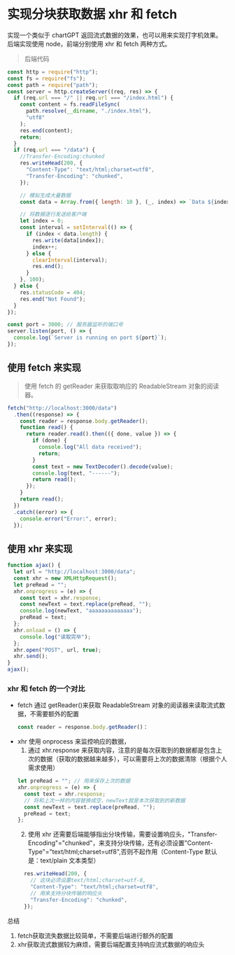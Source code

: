 # 实现分块获取数据 xhr 和 fetch

实现一个类似于 chartGPT 返回流式数据的效果，也可以用来实现打字机效果。
后端实现使用 node，前端分别使用 xhr 和 fetch 两种方式。

> 后端代码

```js
const http = require("http");
const fs = require("fs");
const path = require("path");
const server = http.createServer((req, res) => {
  if (req.url === "/" || req.url === "/index.html") {
    const content = fs.readFileSync(
      path.resolve(__dirname, "./index.html"),
      "utf8"
    );
    res.end(content);
    return;
  }
  if (req.url === "/data") {
    //Transfer-Encoding:chunked
    res.writeHead(200, {
      "Content-Type": "text/html;charset=utf8",
      "Transfer-Encoding": "chunked",
    });

    // 模拟生成大量数据
    const data = Array.from({ length: 10 }, (_, index) => `Data ${index}\n`);

    // 将数据逐行发送给客户端
    let index = 0;
    const interval = setInterval(() => {
      if (index < data.length) {
        res.write(data[index]);
        index++;
      } else {
        clearInterval(interval);
        res.end();
      }
    }, 100);
  } else {
    res.statusCode = 404;
    res.end("Not Found");
  }
});

const port = 3000; // 服务器监听的端口号
server.listen(port, () => {
  console.log(`Server is running on port ${port}`);
});
```

## 使用 fetch 来实现

> 使用 fetch 的 getReader 来获取取响应的 ReadableStream 对象的阅读器。

```js
fetch("http://localhost:3000/data")
  .then((response) => {
    const reader = response.body.getReader();
    function read() {
      return reader.read().then(({ done, value }) => {
        if (done) {
          console.log("All data received");
          return;
        }
        const text = new TextDecoder().decode(value);
        console.log(text, "------");
        return read();
      });
    }
    return read();
  })
  .catch((error) => {
    console.error("Error:", error);
  });
```

## 使用 xhr 来实现

```js
function ajax() {
  let url = "http://localhost:3000/data";
  const xhr = new XMLHttpRequest();
  let preRead = "";
  xhr.onprogress = (e) => {
    const text = xhr.response;
    const newText = text.replace(preRead, "");
    console.log(newText, "aaaaaaaaaaaaaa");
    preRead = text;
  };
  xhr.onload = () => {
    console.log("读取完毕");
  };
  xhr.open("POST", url, true);
  xhr.send();
}
ajax();
```

### xhr 和 fetch 的一个对比

- fetch 通过 getReader()来获取 ReadableStream 对象的阅读器来读取流式数据，不需要额外的配置
  ```js
  const reader = response.body.getReader()：
  ```
- xhr 使用 onprocess 来监控响应的数据，
  1. 通过 xhr.response 来获取内容，注意的是每次获取到的数据都是包含上次的数据（获取的数据越来越多），可以需要将上次的数据清除（根据个人需求使用）
  ```js
  let preRead = ""; // 用来保存上次的数据
  xhr.onprogress = (e) => {
    const text = xhr.response;
    // 将和上次一样的内容替换成空，newText就是本次获取到的新数据
    const newText = text.replace(preRead, "");
    preRead = text;
  };
  ```
  2. 使用 xhr 还需要后端能够指出分块传输，需要设置响应头，"Transfer-Encoding"="chunked"，来支持分块传输，还有必须设置"Content-Type"="text/html;charset=utf8",否则不起作用（Content-Type 默认是：text/plain 文本类型）
  ```js
    res.writeHead(200, {
      // 这块必须设置text/html;charset=utf-8,
      "Content-Type": "text/html;charset=utf8",
      // 用来支持分块传输的响应头
      "Transfer-Encoding": "chunked",
    });  
  ```

总结
1. fetch获取流失数据比较简单，不需要后端进行额外的配置
2. xhr获取流式数据较为麻烦，需要后端配置支持响应流式数据的响应头
